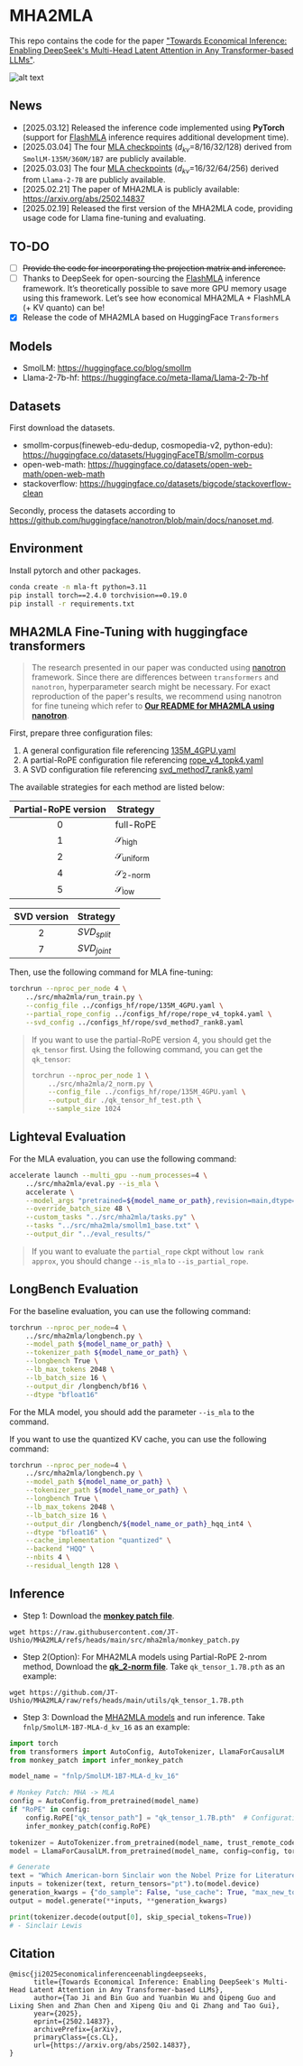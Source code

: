 # MHA2MLA

This repo contains the code for the paper ["Towards Economical Inference: Enabling DeepSeek's Multi-Head Latent Attention in Any Transformer-based LLMs"](https://arxiv.org/abs/2502.14837).

![alt text](img/overview.png)

## News

- [2025.03.12] Released the inference code implemented using **PyTorch** (support for [FlashMLA](https://github.com/deepseek-ai/FlashMLA) inference requires additional development time). 
- [2025.03.04] The four [MLA checkpoints](https://huggingface.co/collections/fnlp/mha2mla-67c51287dfc6cd46127e1b92) ($d_{kv}$=8/16/32/128) derived from `SmolLM-135M/360M/1B7` are publicly available.
- [2025.03.03] The four [MLA checkpoints](https://huggingface.co/collections/fnlp/mha2mla-67c51287dfc6cd46127e1b92) ($d_{kv}$=16/32/64/256) derived from `Llama-2-7B` are publicly available.
- [2025.02.21] The paper of MHA2MLA is publicly available: https://arxiv.org/abs/2502.14837
- [2025.02.19] Released the first version of the MHA2MLA code, providing usage code for Llama fine-tuning and evaluating.

## TO-DO

- [ ] ~~Provide the code for incorporating the projection matrix and inference.~~
- [ ] Thanks to DeepSeek for open-sourcing the [FlashMLA](https://github.com/deepseek-ai/FlashMLA) inference framework. It’s theoretically possible to save more GPU memory usage using this framework. Let’s see how economical MHA2MLA + FlashMLA (+ KV quanto) can be!
- [x] Release the code of MHA2MLA based on HuggingFace `Transformers`

## Models

- SmolLM: https://huggingface.co/blog/smollm
- Llama-2-7b-hf: https://huggingface.co/meta-llama/Llama-2-7b-hf

## Datasets

First download the datasets.

- smollm-corpus(fineweb-edu-dedup, cosmopedia-v2, python-edu): https://huggingface.co/datasets/HuggingFaceTB/smollm-corpus
- open-web-math: https://huggingface.co/datasets/open-web-math/open-web-math
- stackoverflow: https://huggingface.co/datasets/bigcode/stackoverflow-clean

Secondly, process the datasets according to https://github.com/huggingface/nanotron/blob/main/docs/nanoset.md.

## Environment

Install pytorch and other packages.

```sh
conda create -n mla-ft python=3.11
pip install torch==2.4.0 torchvision==0.19.0
pip install -r requirements.txt
```

## MHA2MLA Fine-Tuning with huggingface transformers

> The research presented in our paper was conducted using [nanotron](https://github.com/huggingface/nanotron) framework. Since there are differences between `transformers` and `nanotron`, hyperparameter search might be necessary. For exact reproduction of the paper's results, we recommend using nanotron for fine tuneing which refer to [**Our README for MHA2MLA using nanotron**](./src/mha2mla_nt/README.md).

First, prepare three configuration files:
1. A general configuration file referencing [135M_4GPU.yaml](./configs_hf/rope/135M_4GPU.yaml)
2. A partial-RoPE configuration file referencing [rope_v4_topk4.yaml](./configs_hf/rope/rope_v4_topk4.yaml)
3. A SVD configuration file referencing [svd_method7_rank8.yaml](./configs_hf/rope/svd_method7_rank8.yaml)

The available strategies for each method are listed below:

| Partial-RoPE version | Strategy                       |
| :------------------: | ------------------------------ |
|          0           | full-RoPE                      |
|          1           | $\mathcal{S}_{\text{high}}$    |
|          2           | $\mathcal{S}_{\text{uniform}}$ |
|          4           | $\mathcal{S}_{\text{2-norm}}$  |
|          5           | $\mathcal{S}_{\text{low}}$   |

| SVD version | Strategy          |
| :---------: | ---------------- |
|      2      | $SVD_{split}$ |
|      7      | $SVD_{joint}$ |

Then, use the following command for MLA fine-tuning:
```sh
torchrun --nproc_per_node 4 \
    ../src/mha2mla/run_train.py \
    --config_file ../configs_hf/rope/135M_4GPU.yaml \
    --partial_rope_config ../configs_hf/rope/rope_v4_topk4.yaml \
    --svd_config ../configs_hf/rope/svd_method7_rank8.yaml
```


> If you want to use the partial-RoPE version 4, you should get the `qk_tensor` first.
> Using the following command, you can get the `qk_tensor`:
>
> ```sh
> torchrun --nproc_per_node 1 \
>     ../src/mha2mla/2_norm.py \
>     --config_file ../configs_hf/rope/135M_4GPU.yaml \
>     --output_dir ./qk_tensor_hf_test.pth \
>     --sample_size 1024
> ```

## Lighteval Evaluation

For the MLA evaluation, you can use the following command:

```sh
accelerate launch --multi_gpu --num_processes=4 \
    ../src/mha2mla/eval.py --is_mla \
    accelerate \
    --model_args "pretrained=${model_name_or_path},revision=main,dtype=bfloat16,max_length=2048" \
    --override_batch_size 48 \
    --custom_tasks "../src/mha2mla/tasks.py" \
    --tasks "../src/mha2mla/smollm1_base.txt" \
    --output_dir "../eval_results/"
```
> If you want to evaluate the `partial_rope` ckpt without `low rank approx`, you should change `--is_mla` to `--is_partial_rope`.

## LongBench Evaluation

For the baseline evaluation, you can use the following command:

```sh
torchrun --nproc_per_node=4 \
    ../src/mha2mla/longbench.py \
    --model_path ${model_name_or_path} \
    --tokenizer_path ${model_name_or_path} \
    --longbench True \
    --lb_max_tokens 2048 \
    --lb_batch_size 16 \
    --output_dir /longbench/bf16 \
    --dtype "bfloat16"
```

For the MLA model, you should add the parameter `--is_mla` to the command.

If you want to use the quantized KV cache, you can use the following command:

```sh
torchrun --nproc_per_node=4 \
    ../src/mha2mla/longbench.py \
    --model_path ${model_name_or_path} \
    --tokenizer_path ${model_name_or_path} \
    --longbench True \
    --lb_max_tokens 2048 \
    --lb_batch_size 16 \
    --output_dir /longbench/${model_name_or_path}_hqq_int4 \
    --dtype "bfloat16" \
    --cache_implementation "quantized" \
    --backend "HQQ" \
    --nbits 4 \
    --residual_length 128 \
```

## Inference

- Step 1: Download the [**monkey patch file**](src/mha2mla/monkey_patch.py).
```shell
wget https://raw.githubusercontent.com/JT-Ushio/MHA2MLA/refs/heads/main/src/mha2mla/monkey_patch.py
```

- Step 2(Option): For MHA2MLA models using Partial-RoPE 2-nrom method, Download the [**qk_2-norm file**](./utils/). 
Take `qk_tensor_1.7B.pth` as an example:
```shell
wget https://github.com/JT-Ushio/MHA2MLA/raw/refs/heads/main/utils/qk_tensor_1.7B.pth
```

- Step 3: Download the [MHA2MLA models](https://huggingface.co/collections/fnlp/mha2mla-67c51287dfc6cd46127e1b92) and run inference. 
Take `fnlp/SmolLM-1B7-MLA-d_kv_16` as an example:

```python
import torch
from transformers import AutoConfig, AutoTokenizer, LlamaForCausalLM
from monkey_patch import infer_monkey_patch

model_name = "fnlp/SmolLM-1B7-MLA-d_kv_16"

# Monkey Patch: MHA -> MLA
config = AutoConfig.from_pretrained(model_name)
if "RoPE" in config:
    config.RoPE["qk_tensor_path"] = "qk_tensor_1.7B.pth"  # Configuration for Specific Models
    infer_monkey_patch(config.RoPE)

tokenizer = AutoTokenizer.from_pretrained(model_name, trust_remote_code=True)
model = LlamaForCausalLM.from_pretrained(model_name, config=config, torch_dtype=torch.bfloat16).cuda()

# Generate
text = "Which American-born Sinclair won the Nobel Prize for Literature in 1930?"
inputs = tokenizer(text, return_tensors="pt").to(model.device)
generation_kwargs = {"do_sample": False, "use_cache": True, "max_new_tokens": 128}
output = model.generate(**inputs, **generation_kwargs)

print(tokenizer.decode(output[0], skip_special_tokens=True))
# - Sinclair Lewis
```

## Citation
```
@misc{ji2025economicalinferenceenablingdeepseeks,
      title={Towards Economical Inference: Enabling DeepSeek's Multi-Head Latent Attention in Any Transformer-based LLMs}, 
      author={Tao Ji and Bin Guo and Yuanbin Wu and Qipeng Guo and Lixing Shen and Zhan Chen and Xipeng Qiu and Qi Zhang and Tao Gui},
      year={2025},
      eprint={2502.14837},
      archivePrefix={arXiv},
      primaryClass={cs.CL},
      url={https://arxiv.org/abs/2502.14837}, 
}
```
